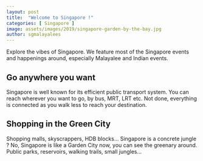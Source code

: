 ```yaml
---
layout: post
title:  "Welcome to Singapore !"
categories: [ Singapore ]
image: assets/images/2019/singapore-garden-by-the-bay.jpg
author: sgmalayalees
---
```

Explore the vibes of Singapore. We feature most of the Singapore events and happenings around, especially Malayalee and Indian events.

## Go anywhere you want

Singapore is well known for its efficient public transport system. You can reach wherever you want to go, by bus, MRT, LRT etc. Not done, everything is connected as you walk less to reach your destination.

## Shopping in the Green City

Shopping malls, skyscrappers, HDB blocks... Singapore is a concrete jungle ? No, Singapore is like a Garden City now, you can see the greenary around. Public parks, reservoirs, walking trails, small jungles...

